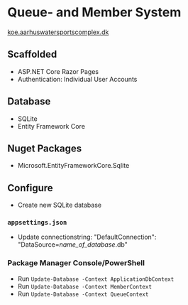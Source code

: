 # Queue- and Member System
[koe.aarhuswatersportscomplex.dk](https://koe.aarhuswatersportscomplex.dk)

## Scaffolded
- ASP.NET Core Razor Pages
- Authentication: Individual User Accounts

## Database
- SQLite
- Entity Framework Core

## Nuget Packages
- Microsoft.EntityFrameworkCore.Sqlite

## Configure
- Create new SQLite database
### `appsettings.json`
- Update connectionstring: "DefaultConnection": "DataSource=*name_of_database*.db"
### Package Manager Console/PowerShell
- Run `Update-Database -Context ApplicationDbContext`
- Run `Update-Database -Context MemberContext`
- Run `Update-Database -Context QueueContext`
